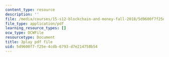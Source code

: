```yaml
---
content_type: resource
description: ''
file: /media/courses/15-s12-blockchain-and-money-fall-2018/5d9600f7f25e4cdb6793d7e214758b54_GLVrOlHLJ1U.pdf
file_type: application/pdf
learning_resource_types: []
ocw_type: OCWFile
resourcetype: Document
title: 3play pdf file
uid: 5d9600f7-f25e-4cdb-6793-d7e214758b54
---
```

